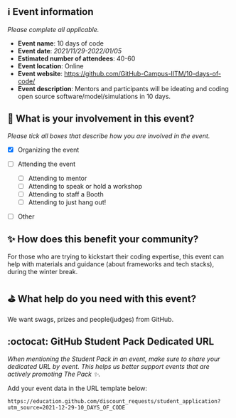 ## ℹ️ Event information
_Please complete all applicable._

- **Event name**: 10 days of code
- **Event date**: _2021/11/29-2022/01/05_
- **Estimated number of attendees**: 40-60
- **Event location**: Online
- **Event website**: https://github.com/GitHub-Campus-IITM/10-days-of-code/
- **Event description**: Mentors and participants will be ideating and coding open source software/model/simulations in 10 days.

## 🙋 What is your involvement in this event? 
_Please tick all boxes that describe how you are involved in the event._

- [x] Organizing the event
- [ ] Attending the event
   - [ ] Attending to mentor
   - [ ] Attending to speak or hold a workshop 
   - [ ] Attending to staff a Booth
   - [ ] Attending to just hang out!
- [ ] Other


## ✨ How does this benefit your community?
For those who are trying to kickstart their coding expertise, this event can help with materials and guidance (about frameworks and tech stacks), during the winter break.


## ⛳️ What help do you need with this event?
We want swags, prizes and people(judges) from GitHub.

## :octocat: GitHub Student Pack Dedicated URL
_When mentioning the Student Pack in an event, make sure to share your dedicated URL by event. This helps us better support events that are actively promoting The Pack :sparkles:._ 

Add your event data in the URL template below:

`https://education.github.com/discount_requests/student_application?utm_source=2021-12-29-10_DAYS_OF_CODE`

